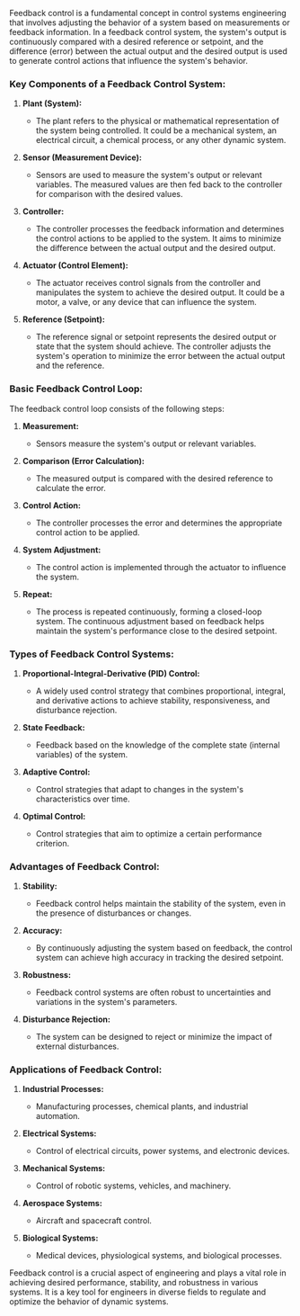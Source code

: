 Feedback control is a fundamental concept in control systems engineering that involves adjusting the behavior of a system based on measurements or feedback information. In a feedback control system, the system's output is continuously compared with a desired reference or setpoint, and the difference (error) between the actual output and the desired output is used to generate control actions that influence the system's behavior.

### Key Components of a Feedback Control System:

1. **Plant (System):**
   - The plant refers to the physical or mathematical representation of the system being controlled. It could be a mechanical system, an electrical circuit, a chemical process, or any other dynamic system.

2. **Sensor (Measurement Device):**
   - Sensors are used to measure the system's output or relevant variables. The measured values are then fed back to the controller for comparison with the desired values.

3. **Controller:**
   - The controller processes the feedback information and determines the control actions to be applied to the system. It aims to minimize the difference between the actual output and the desired output.

4. **Actuator (Control Element):**
   - The actuator receives control signals from the controller and manipulates the system to achieve the desired output. It could be a motor, a valve, or any device that can influence the system.

5. **Reference (Setpoint):**
   - The reference signal or setpoint represents the desired output or state that the system should achieve. The controller adjusts the system's operation to minimize the error between the actual output and the reference.

### Basic Feedback Control Loop:

The feedback control loop consists of the following steps:

1. **Measurement:**
   - Sensors measure the system's output or relevant variables.

2. **Comparison (Error Calculation):**
   - The measured output is compared with the desired reference to calculate the error.

3. **Control Action:**
   - The controller processes the error and determines the appropriate control action to be applied.

4. **System Adjustment:**
   - The control action is implemented through the actuator to influence the system.

5. **Repeat:**
   - The process is repeated continuously, forming a closed-loop system. The continuous adjustment based on feedback helps maintain the system's performance close to the desired setpoint.

### Types of Feedback Control Systems:

1. **Proportional-Integral-Derivative (PID) Control:**
   - A widely used control strategy that combines proportional, integral, and derivative actions to achieve stability, responsiveness, and disturbance rejection.

2. **State Feedback:**
   - Feedback based on the knowledge of the complete state (internal variables) of the system.

3. **Adaptive Control:**
   - Control strategies that adapt to changes in the system's characteristics over time.

4. **Optimal Control:**
   - Control strategies that aim to optimize a certain performance criterion.

### Advantages of Feedback Control:

1. **Stability:**
   - Feedback control helps maintain the stability of the system, even in the presence of disturbances or changes.

2. **Accuracy:**
   - By continuously adjusting the system based on feedback, the control system can achieve high accuracy in tracking the desired setpoint.

3. **Robustness:**
   - Feedback control systems are often robust to uncertainties and variations in the system's parameters.

4. **Disturbance Rejection:**
   - The system can be designed to reject or minimize the impact of external disturbances.

### Applications of Feedback Control:

1. **Industrial Processes:**
   - Manufacturing processes, chemical plants, and industrial automation.

2. **Electrical Systems:**
   - Control of electrical circuits, power systems, and electronic devices.

3. **Mechanical Systems:**
   - Control of robotic systems, vehicles, and machinery.

4. **Aerospace Systems:**
   - Aircraft and spacecraft control.

5. **Biological Systems:**
   - Medical devices, physiological systems, and biological processes.

Feedback control is a crucial aspect of engineering and plays a vital role in achieving desired performance, stability, and robustness in various systems. It is a key tool for engineers in diverse fields to regulate and optimize the behavior of dynamic systems.